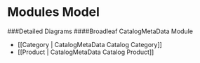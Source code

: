 # Modules Model

###Detailed Diagrams
####Broadleaf CatalogMetaData Module
- [[Category | CatalogMetaData Catalog Category]]
- [[Product | CatalogMetaData Catalog Product]]
